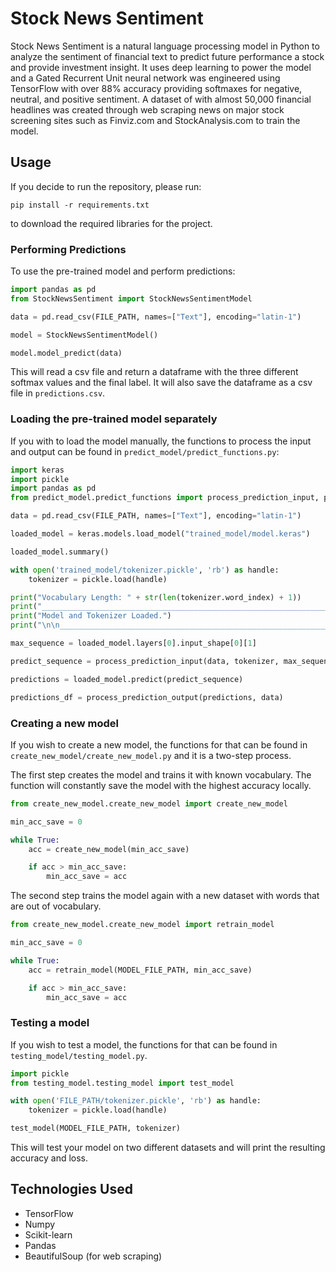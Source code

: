 # Stock News Sentiment

Stock News Sentiment is a natural language processing model in Python to analyze the sentiment of financial text to predict future performance a stock and provide investment insight. It uses deep learning to power the model and a Gated Recurrent Unit neural network was engineered using TensorFlow with over 88% accuracy providing softmaxes for negative, neutral, and positive sentiment. A dataset of with almost 50,000 financial headlines was created through web scraping news on major stock screening sites such as Finviz.com and StockAnalysis.com to train the model.

## Usage
If you decide to run the repository, please run:

```
pip install -r requirements.txt
```

to download the required libraries for the project.

### Performing Predictions

To use the pre-trained model and perform predictions:

```python
import pandas as pd
from StockNewsSentiment import StockNewsSentimentModel

data = pd.read_csv(FILE_PATH, names=["Text"], encoding="latin-1")

model = StockNewsSentimentModel()

model.model_predict(data)
```

This will read a csv file and return a dataframe with the three different softmax values and the final label. It will also save the dataframe as a csv file in ```predictions.csv```. 

### Loading the pre-trained model separately

If you with to load the model manually, the functions to process the input and output can be found in ```predict_model/predict_functions.py```:
```python
import keras
import pickle
import pandas as pd
from predict_model.predict_functions import process_prediction_input, process_prediction_output

data = pd.read_csv(FILE_PATH, names=["Text"], encoding="latin-1")

loaded_model = keras.models.load_model("trained_model/model.keras")

loaded_model.summary()

with open('trained_model/tokenizer.pickle', 'rb') as handle:
    tokenizer = pickle.load(handle)

print("Vocabulary Length: " + str(len(tokenizer.word_index) + 1))
print("_________________________________________________________________\n\n")
print("Model and Tokenizer Loaded.")
print("\n\n_________________________________________________________________")

max_sequence = loaded_model.layers[0].input_shape[0][1]

predict_sequence = process_prediction_input(data, tokenizer, max_sequence)

predictions = loaded_model.predict(predict_sequence)

predictions_df = process_prediction_output(predictions, data)
```

### Creating a new model

If you wish to create a new model, the functions for that can be found in ```create_new_model/create_new_model.py``` and it is a two-step process.

The first step creates the model and trains it with known vocabulary. The function will constantly save the model with the highest accuracy locally.

```python
from create_new_model.create_new_model import create_new_model

min_acc_save = 0

while True:
    acc = create_new_model(min_acc_save)

    if acc > min_acc_save:
        min_acc_save = acc

```

The second step trains the model again with a new dataset with words that are out of vocabulary.

```python
from create_new_model.create_new_model import retrain_model

min_acc_save = 0

while True:
    acc = retrain_model(MODEL_FILE_PATH, min_acc_save)

    if acc > min_acc_save:
        min_acc_save = acc

```

### Testing a model

If you wish to test a model, the functions for that can be found in ```testing_model/testing_model.py```.

```python
import pickle
from testing_model.testing_model import test_model

with open('FILE_PATH/tokenizer.pickle', 'rb') as handle:
    tokenizer = pickle.load(handle)

test_model(MODEL_FILE_PATH, tokenizer)
```

This will test your model on two different datasets and will print the resulting accuracy and loss.

## Technologies Used
- TensorFlow
- Numpy
- Scikit-learn
- Pandas
- BeautifulSoup (for web scraping)

